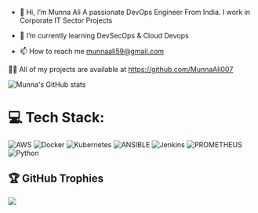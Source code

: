 - 👋 Hi, I’m  Munna Ali
A passionate DevOps Engineer From India. I work in Corporate IT Sector Projects
- 🌱 I’m currently learning DevSecOps & Cloud Devops

- 📫 How to reach me munnaali59@gmail.com

👨‍💻 All of my projects are available at https://github.com/MunnaAli007

![Munna's GitHub stats](https://github-readme-stats.vercel.app/api?username=munnaali007&show_icons=true&theme=radical)


# 💻 Tech Stack:
![AWS](https://img.shields.io/badge/AWS-%23FF9900.svg?style=for-the-badge&logo=amazon-aws&logoColor=white) 
![Docker](https://img.shields.io/badge/docker-%230db7ed.svg?style=for-the-badge&logo=docker&logoColor=white)
![Kubernetes](https://img.shields.io/badge/kubernetes-%23326ce5.svg?style=for-the-badge&logo=kubernetes&logoColor=white) 
![ANSIBLE](https://img.shields.io/badge/ansible-%231A1918.svg?style=for-the-badge&logo=ansible&logoColor=white)  ![Jenkins](https://img.shields.io/badge/jenkins-%232C5263.svg?style=for-the-badge&logo=jenkins&logoColor=white) ![PROMETHEUS](https://img.shields.io/badge/prometheus-E6522C.svg?style=for-the-badge&logo=prometheus&logoColor=white&color=%23E6522C)  ![Python](https://img.shields.io/badge/python-3670A0?style=for-the-badge&logo=python&logoColor=ffdd54) 

## 🏆 GitHub Trophies
![](https://github-profile-trophy.vercel.app/?username=munnaali007&theme=radical&no-frame=false&no-bg=false&margin-w=4)

<!-- Proudly created with GPRM ( https://gprm.itsvg.in ) -->

<!---
MunnaAli007/MunnaAli007 is a ✨ special ✨ repository because its `README.md` (this file) appears on your GitHub profile.
You can click the Preview link to take a look at your changes.
--->
